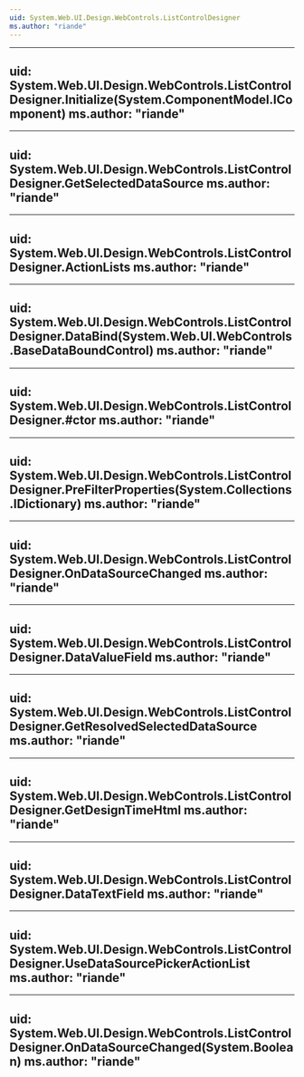 ```yaml
---
uid: System.Web.UI.Design.WebControls.ListControlDesigner
ms.author: "riande"
---
```


---
uid: System.Web.UI.Design.WebControls.ListControlDesigner.Initialize(System.ComponentModel.IComponent)
ms.author: "riande"
---

---
uid: System.Web.UI.Design.WebControls.ListControlDesigner.GetSelectedDataSource
ms.author: "riande"
---

---
uid: System.Web.UI.Design.WebControls.ListControlDesigner.ActionLists
ms.author: "riande"
---

---
uid: System.Web.UI.Design.WebControls.ListControlDesigner.DataBind(System.Web.UI.WebControls.BaseDataBoundControl)
ms.author: "riande"
---

---
uid: System.Web.UI.Design.WebControls.ListControlDesigner.#ctor
ms.author: "riande"
---

---
uid: System.Web.UI.Design.WebControls.ListControlDesigner.PreFilterProperties(System.Collections.IDictionary)
ms.author: "riande"
---

---
uid: System.Web.UI.Design.WebControls.ListControlDesigner.OnDataSourceChanged
ms.author: "riande"
---

---
uid: System.Web.UI.Design.WebControls.ListControlDesigner.DataValueField
ms.author: "riande"
---

---
uid: System.Web.UI.Design.WebControls.ListControlDesigner.GetResolvedSelectedDataSource
ms.author: "riande"
---

---
uid: System.Web.UI.Design.WebControls.ListControlDesigner.GetDesignTimeHtml
ms.author: "riande"
---

---
uid: System.Web.UI.Design.WebControls.ListControlDesigner.DataTextField
ms.author: "riande"
---

---
uid: System.Web.UI.Design.WebControls.ListControlDesigner.UseDataSourcePickerActionList
ms.author: "riande"
---

---
uid: System.Web.UI.Design.WebControls.ListControlDesigner.OnDataSourceChanged(System.Boolean)
ms.author: "riande"
---
